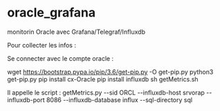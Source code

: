 # oracle_grafana
 monitorin Oracle avec Grafana/Telegraf/Influxdb

Pour collecter les infos : 

Se connecter avec le compte oracle :

wget https://bootstrap.pypa.io/pip/3.6/get-pip.py -O get-pip.py
python3 get-pip.py
pip install cx-Oracle
pip install influxdb
sh getMetrics.sh

Il appelle le script : 
	getMetrics.py --sid ORCL --influxdb-host srvorap --influxdb-port 8086 --influxdb-database influx --sql-directory sql




